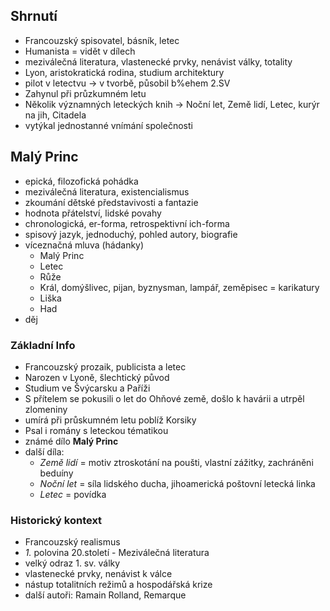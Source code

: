 ## Shrnutí
- Francouzský spisovatel, básník, letec
- Humanista = vidět v dílech
- meziválečná literatura, vlastenecké prvky, nenávist války, totality
- Lyon, aristokratická rodina, studium architektury
- pilot v letectvu -> v tvorbě, působil b%ehem 2.SV
- Zahynul při průzkumném letu
- Několik významných leteckých knih -> Noční let, Země lidí, Letec, kurýr na jih, Citadela
- vytýkal jednostanné vnímání společnosti
## Malý Princ
- epická, filozofická pohádka
- meziválečná literatura, existencialismus
- zkoumání dětské představivosti a fantazie
- hodnota přátelství, lidské povahy
- chronologická, er-forma, retrospektivní ich-forma
- spisový jazyk, jednoduchý, pohled autory, biografie
- víceznačná mluva (hádanky)
	- Malý Princ
	- Letec
	- Růže
	- Král, domýšlivec, pijan, byznysman, lampář, zeměpisec = karikatury
	- Liška
	- Had
- děj


### Základní Info
- Francouzský prozaik, publicista a letec
- Narozen v Lyoně, šlechtický původ
- Studium ve Švýcarsku a Paříži
- S přítelem se pokusili o let do Ohňové země, došlo k havárii a utrpěl zlomeniny
- umírá při průskumném letu poblíž Korsiky
- Psal i romány s leteckou tématikou
- známé dílo **Malý Princ**
- další díla:
  - *Země lidí* = motiv ztroskotání na poušti, vlastní zážitky, zachráněni beduíny
  - *Noční let* = síla lidského ducha, jihoamerická poštovní letecká linka
  - *Letec* = povídka

### Historický kontext
- Francouzský realismus
- *1.* polovina 20.století - Meziválečná literatura
- velký odraz 1. sv. války
- vlastenecké prvky, nenávist k válce
- nástup totalitních režimů a hospodářská krize
- další autoři: Ramain Rolland, Remarque
